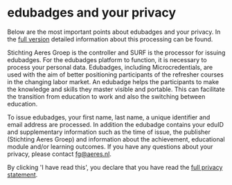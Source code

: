 # edubadges and your privacy

Below are the most important points about edubadges and your privacy. In the [full version](https://raw.githubusercontent.com/edubadges/privacy/master/aeres/edubadges-formal-text-en.md) detailed information about this processing can be found.

Stichting Aeres Groep is the controller and SURF is the processor for issuing edubadges. For the edubadges platform to function, it is necessary to process your personal data. Edubadges, including Microcredentials, are used with the aim of better positioning participants of the refresher courses in the changing labor market. An edubadge helps the participants to make the knowledge and skills they master visible and portable. This can facilitate the transition from education to work and also the switching between education.

To issue edubadges, your first name, last name, a unique identifier and email address are processed. In addition the edubadge contains your eduID and supplementary information such as the time of issue, the publisher (Stichting Aeres Groep) and information about the achievement, educational module and/or learning outcomes. If you have any questions about your privacy, please contact [fg@aeres.nl](mailto:fg@aeres.nl).

By clicking 'I have read this', you declare that you have read the [full privacy statement](https://raw.githubusercontent.com/edubadges/privacy/master/aeres/edubadges-formal-text-en.md).